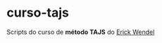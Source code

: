 # curso-tajs

Scripts do curso de **método TAJS** do [Erick Wendel](https://cursos.erickwendel.com.br/metodo-tajs/matricula)

